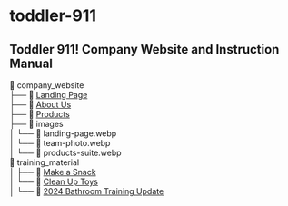 # toddler-911

## Toddler 911! Company Website and Instruction Manual

📁 company_website<br>
├── 📄 [Landing Page](https://ruskibenya.github.io/toddler-911/company_website/landing-page)<br>
├── 📄 [About Us](https://ruskibenya.github.io/toddler-911/company_website/about-us)<br>
├── 📄 [Products](https://ruskibenya.github.io/toddler-911/company_website/products)<br>
├── 📁 images<br>
│   └── 📄 landing-page.webp<br>
│   └── 📄 team-photo.webp<br>
│   └── 📄 products-suite.webp<br>
📁 training_material<br>
│   ├── 📄 [Make a Snack](https://ruskibenya.github.io/toddler-911/training_material/make_snack)<br>
│   └── 📄 [Clean Up Toys](https://ruskibenya.github.io/toddler-911/training_material/clean_up_toys)<br>
│   └── 📄 [2024 Bathroom Training Update](https://ruskibenya.github.io/toddler-911/training_material/2024_Bathroom_Training.pdf)<br>
 
